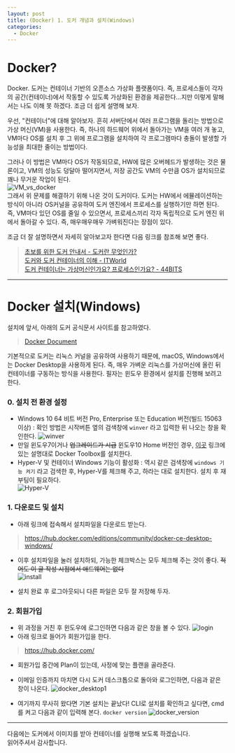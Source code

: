```yaml
---
layout: post
title: (Docker) 1. 도커 개념과 설치(Windows)
categories:
  - Docker
---
```


# Docker?

Docker. 도커는 컨테이너 기반의 오픈소스 가상화 플랫폼이다. 즉, 프로세스들이 각자의 공간(컨테이너)에서 작동할 수 있도록 가상화된 환경을 제공한다...지만 이렇게 말해서는 나도 이해 못 하겠다. 조금 더 쉽게 설명해 보자.  

우선, "컨테이너"에 대해 알아보자. 흔히 서버단에서 여러 프로그램을 돌리는 방법으로 가상 머신(VM)을 사용한다. 즉, 하나의 하드웨어 위에서 돌아가는 VM을 여러 개 놓고, VM마다 OS를 설치 후 그 위에 프로그램을 설치하여 각 프로그램마다 충돌이 발생할 가능성을 최대한 줄이는 방법이다.  

그러나 이 방법은 VM마다 OS가 작동되므로, HW에 많은 오버헤드가 발생하는 것은 물론이고, VM의 성능도 덩달아 떨어지면서, 저장 공간도 VM의 수만큼 OS가 설치되므로 꽤나 무거운 작업이 된다.  
![VM_vs_docker](/assets/images/Docker/1_docker_install/vm-vs-docker.png)  
그래서 위 문제를 해결하기 위해 나온 것이 도커이다. 도커는 HW에서 에뮬레이션하는 방식이 아니라 OS커널을 공유하여 도커 엔진에서 프로세스를 실행하기만 하면 된다. 즉, VM마다 있던 OS를 줄일 수 있으면서, 프로세스끼리 각자 독립적으로 도커 엔진 위에서 돌아갈 수 있다. 즉, 매우매우매우 가벼워진다는 장점이 있다.  

조금 더 잘 설명하면서 자세히 알아보고자 한다면 다음 링크를 참조해 보면 좋다.
> [초보를 위한 도커 안내서 - 도커란 무엇인가? ](https://subicura.com/2017/01/19/docker-guide-for-beginners-1.html)  
> [도커와 도커 컨테이너의 이해 - ITWorld](http://www.itworld.co.kr/news/110748)  
> [도커 컨테이너는 가상머신인가요? 프로세스인가요? - 44BITS](https://www.44bits.io/ko/post/is-docker-container-a-virtual-machine-or-a-process)  

---

# Docker 설치(Windows)

설치에 앞서, 아래의 도커 공식문서 사이트를 참고하였다.  
> [Docker Document](https://docs.docker.com/)

기본적으로 도커는 리눅스 커널을 공유하여 사용하기 때문에, macOS, Windows에서는 Docker Desktop을 사용하게 된다. 즉, 매우 가벼운 리눅스를 가상머신에 올린 뒤 컨테이너를 구동하는 방식을 사용한다. 필자는 윈도우 환경에서 설치를 진행해 보려고 한다.  

### 0. 설치 전 환경 설정
 - Windows 10 64 비트 버전 Pro, Enterprise 또는 Education 버전(빌드 15063 이상) : 확인 방법은 시작버튼 옆의 검색창에 `winver` 라고 입력한 뒤 나오는 창을 확인한다.
![winver](/assets/images/Docker/1_docker_install/winver.PNG)  
 - 만일 윈도우7이거나 ~~업그레이드가 시급~~ 윈도우10 Home 버전인 경우, [이곳](https://docs.docker.com/toolbox/toolbox_install_windows/) 링크에 있는 설명대로 Docker Toolbox를 설치한다.  
 - Hyper-V 및 컨테이너 Windows 기능이 활성화 : 역시 같은 검색창에 `windows 기능 켜기` 라고 검색한 후, Hyper-V를 체크해 주고, 하라는 대로 설치한다. 설치 후 재부팅이 필요하다.  
![Hyper-V](/assets/images/Docker/1_docker_install/hyper.PNG)  

### 1. 다운로드 및 설치

 - 아래 링크에 접속해서 설치파일을 다운로드 받는다.
> https://hub.docker.com/editions/community/docker-ce-desktop-windows/  

 - 이후 설치파일을 눌러 설치하되, 가능한 체크박스는 모두 체크해 주는 것이 좋다. ~~적어도 이 글 작성 시점에서 애드웨어는 없다~~  
![install](/assets/images/Docker/1_docker_install/install.PNG)  

 - 설치 완료 후 로그아웃되니 다른 파일은 모두 잘 저장해 두자.

### 2. 회원가입

 - 위 과정을 거친 후 윈도우에 로그인하면 다음과 같은 창을 볼 수 있다.
![login](/assets/images/Docker/1_docker_install/login.PNG)  
 - 아래 링크로 들어가 회원가입을 한다.
> https://hub.docker.com/  
 - 회원가입 중간에 Plan이 있는데, 사정에 맞는 플랜을 골라준다.
 - 이메일 인증까지 마치면 다시 도커 데스크톱으로 돌아와 로그인하면, 다음과 같은 창이 나온다.
![docker_desktop1](/assets/images/Docker/1_docker_install/docker_desktop_1.PNG)  

 - 여기까지 무사히 왔다면 기본 설치는 끝났다! CLI로 설치를 확인하고 싶다면, cmd를 켜고 다음과 같이 입력해 본다.
 ```docker version```
 ![docker_version](/assets/images/Docker/1_docker_install/docker_version.PNG)  

 ---  

 다음에는 도커에서 이미지를 받아 컨테이너를 실행해 보도록 하겠습니다.  
 읽어주셔서 감사합니다.


